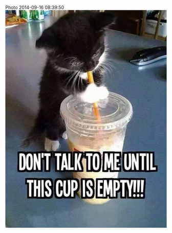<!--
title: Photo 2014-09-16 08:39:50
date: Tue Sep 16 2014 09:39:50 GMT+0100 (British Summer Time)
tags: morning
-->
Photo 2014-09-16 08:39:50
![](97637326657-0.jpg)
